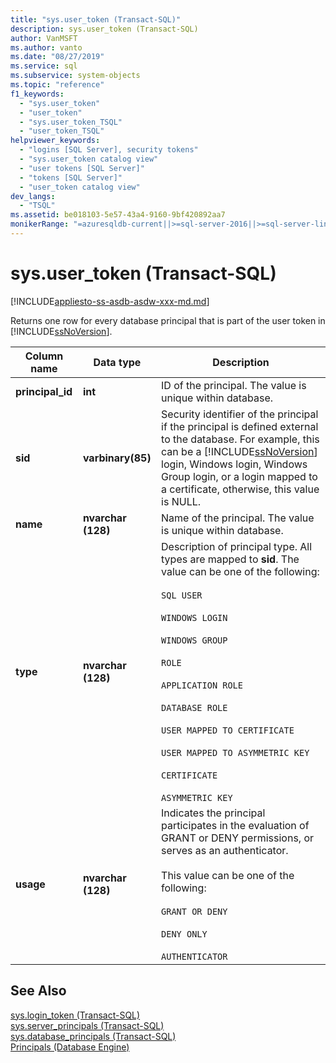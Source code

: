 ```yaml
---
title: "sys.user_token (Transact-SQL)"
description: sys.user_token (Transact-SQL)
author: VanMSFT
ms.author: vanto
ms.date: "08/27/2019"
ms.service: sql
ms.subservice: system-objects
ms.topic: "reference"
f1_keywords:
  - "sys.user_token"
  - "user_token"
  - "sys.user_token_TSQL"
  - "user_token_TSQL"
helpviewer_keywords:
  - "logins [SQL Server], security tokens"
  - "sys.user_token catalog view"
  - "user tokens [SQL Server]"
  - "tokens [SQL Server]"
  - "user_token catalog view"
dev_langs:
  - "TSQL"
ms.assetid: be018103-5e57-43a4-9160-9bf420892aa7
monikerRange: "=azuresqldb-current||>=sql-server-2016||>=sql-server-linux-2017||=azure-sqldw-latest"
---
```

# sys.user_token (Transact-SQL)
[!INCLUDE[appliesto-ss-asdb-asdw-xxx-md.md](../../includes/appliesto-ss-asdb-asdw-xxx-md.md)]

  Returns one row for every database principal that is part of the user token in [!INCLUDE[ssNoVersion](../../includes/ssnoversion-md.md)].  
  
|Column name|Data type|Description|  
|-----------------|---------------|-----------------|  
|**principal_id**|**int**|ID of the principal. The value is unique within database.|  
|**sid**|**varbinary(85)**|Security identifier of the principal if the principal is defined external to the database. For example, this can be a [!INCLUDE[ssNoVersion](../../includes/ssnoversion-md.md)] login, Windows login, Windows Group login, or a login mapped to a certificate, otherwise, this value is NULL.|  
|**name**|**nvarchar (128)**|Name of the principal. The value is unique within database.|  
|**type**|**nvarchar (128)**|Description of principal type. All types are mapped to **sid**. The value can be one of the following:<br /><br /> `SQL USER` <br /><br /> `WINDOWS LOGIN` <br /><br /> `WINDOWS GROUP` <br /><br /> `ROLE` <br /><br /> `APPLICATION ROLE` <br /><br /> `DATABASE ROLE` <br /><br /> `USER MAPPED TO CERTIFICATE` <br /><br /> `USER MAPPED TO ASYMMETRIC KEY` <br /><br /> `CERTIFICATE` <br /><br /> `ASYMMETRIC KEY`|  
|**usage**|**nvarchar (128)**|Indicates the principal participates in the evaluation of GRANT or DENY permissions, or serves as an authenticator.<br /><br /> This value can be one of the following:<br /><br /> `GRANT OR DENY` <br /><br /> `DENY ONLY` <br /><br /> `AUTHENTICATOR` |  
  
## See Also  
 [sys.login_token &#40;Transact-SQL&#41;](../../relational-databases/system-catalog-views/sys-login-token-transact-sql.md)   
 [sys.server_principals &#40;Transact-SQL&#41;](../../relational-databases/system-catalog-views/sys-server-principals-transact-sql.md)   
 [sys.database_principals &#40;Transact-SQL&#41;](../../relational-databases/system-catalog-views/sys-database-principals-transact-sql.md)   
 [Principals &#40;Database Engine&#41;](../../relational-databases/security/authentication-access/principals-database-engine.md)  
  
  
